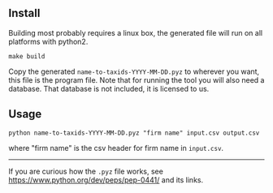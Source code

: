 ## Install

Building most probably requires a linux box, the generated file will run on all platforms with python2.

```
make build
```

Copy the generated `name-to-taxids-YYYY-MM-DD.pyz` to wherever you want, this file is the program file.
Note that for running the tool you will also need a database.
That database is not included, it is licensed to us.

## Usage

```
python name-to-taxids-YYYY-MM-DD.pyz "firm name" input.csv output.csv
```

where "firm name" is the csv header for firm name in `input.csv`.

----

If you are curious how the `.pyz` file works, see https://www.python.org/dev/peps/pep-0441/ and its links.
